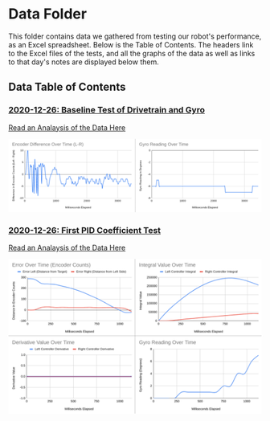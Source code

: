 # Data Folder

This folder contains data we gathered from testing our robot's performance, as an Excel spreadsheet. Below is the Table of Contents. The headers link to the Excel files of the tests, and all the graphs of the data as well as links to that day's notes are displayed below them.

## Data Table of Contents

### [2020-12-26: Baseline Test of Drivetrain and Gyro](2020-12-26-datalogLeftRight.xlsx)
[Read an Analaysis of the Data Here](../notes/2020-12-26%20Meeting%20Notes.md#programming-notes---tavas)

![Graphs](2020-12-26-datalogLeftRight-graphs.png)

### [2020-12-26: First PID Coefficient Test](2020-12-26-firstPidTest.xlsx)
[Read an Analaysis of the Data Here](../notes/2020-12-26%20Meeting%20Notes.md#todays-meeting)

![Graphs](2020-12-26-firstPid-graphs.png)
